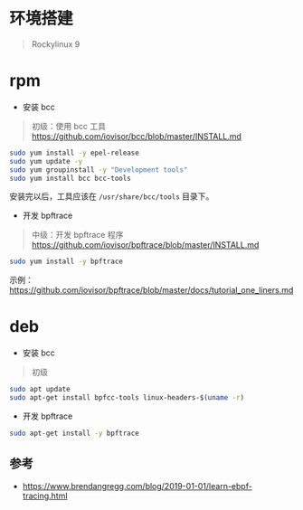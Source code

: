 # 环境搭建

> Rockylinux 9

# rpm

- 安装 bcc

> 初级：使用 bcc 工具
> https://github.com/iovisor/bcc/blob/master/INSTALL.md

```bash
sudo yum install -y epel-release
sudo yum update -y
sudo yum groupinstall -y "Development tools"
sudo yum install bcc bcc-tools
```

安装完以后，工具应该在 `/usr/share/bcc/tools` 目录下。

- 开发 bpftrace

> 中级：开发 bpftrace 程序
> https://github.com/iovisor/bpftrace/blob/master/INSTALL.md

```bash
sudo yum install -y bpftrace
```

示例：https://github.com/iovisor/bpftrace/blob/master/docs/tutorial_one_liners.md

# deb

- 安装 bcc

> 初级

```bash
sudo apt update
sudo apt-get install bpfcc-tools linux-headers-$(uname -r)
```

- 开发 bpftrace

```bash
sudo apt-get install -y bpftrace
```

## 参考

- https://www.brendangregg.com/blog/2019-01-01/learn-ebpf-tracing.html
